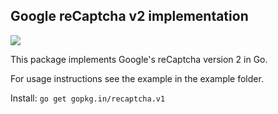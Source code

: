 ## Google reCaptcha v2 implementation

[![](https://godoc.org/gopkg.in/recaptcha.v1?status.svg)](http://godoc.org/gopkg.in/recaptcha.v1)

This package implements Google's reCaptcha version 2 in Go.

For usage instructions see the example in the example folder.

Install: `go get gopkg.in/recaptcha.v1`
